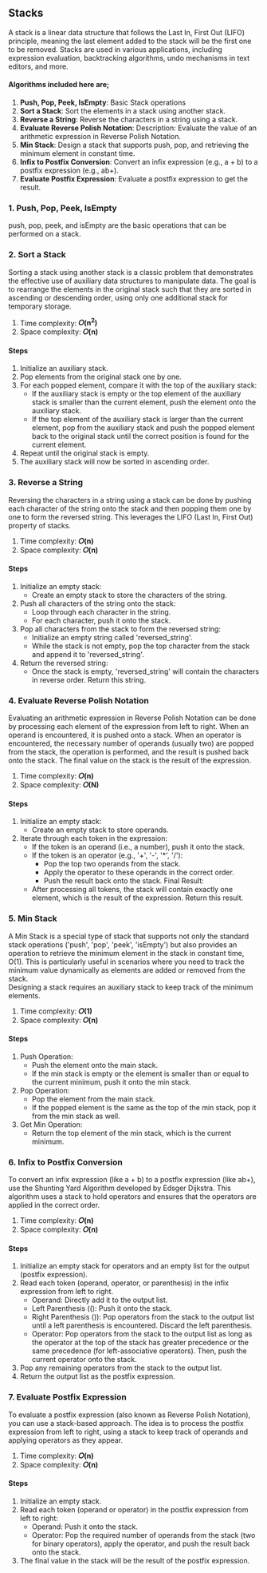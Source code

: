 ## Stacks
A stack is a linear data structure that follows the Last In, First Out (LIFO) principle, meaning the last element added to the stack will be the first one to be removed. Stacks are used in various applications, including expression evaluation, backtracking algorithms, undo mechanisms in text editors, and more.

#### Algorithms included here are;
1. <b>Push, Pop, Peek, IsEmpty</b>: Basic Stack operations
2. <b>Sort a Stack</b>: Sort the elements in a stack using another stack.
3. <b>Reverse a String</b>: Reverse the characters in a string using a stack.
4. <b>Evaluate Reverse Polish Notation</b>: Description: Evaluate the value of an arithmetic expression in Reverse Polish Notation.
5. <b>Min Stack</b>: Design a stack that supports push, pop, and retrieving the minimum element in constant time.
6. <b>Infix to Postfix Conversion</b>: Convert an infix expression (e.g., a + b) to a postfix expression (e.g., ab+).
7. <b>Evaluate Postfix Expression</b>: Evaluate a postfix expression to get the result.



### 1. Push, Pop, Peek, IsEmpty
push, pop, peek, and isEmpty are the basic operations that can be performed on a stack.


### 2. Sort a Stack
Sorting a stack using another stack is a classic problem that demonstrates the effective use of auxiliary data structures to manipulate data. The goal is to rearrange the elements in the original stack such that they are sorted in ascending or descending order, using only one additional stack for temporary storage.

1. Time complexity: <b>𝑂(n<sup>2</sup>)</b>
2. Space complexity: <b>𝑂(n)</b></br>

#### Steps
1. Initialize an auxiliary stack.
2. Pop elements from the original stack one by one.
3. For each popped element, compare it with the top of the auxiliary stack:
   - If the auxiliary stack is empty or the top element of the auxiliary stack is smaller than the current element, push the element onto the auxiliary stack.
   - If the top element of the auxiliary stack is larger than the current element, pop from the auxiliary stack and push the popped element back to the original stack until the correct position is found for the current element.
4. Repeat until the original stack is empty.
5. The auxiliary stack will now be sorted in ascending order.


### 3. Reverse a String
Reversing the characters in a string using a stack can be done by pushing each character of the string onto the stack and then popping them one by one to form the reversed string. This leverages the LIFO (Last In, First Out) property of stacks.

1. Time complexity: <b>𝑂(n)</b>
2. Space complexity: <b>𝑂(n)</b></br>

#### Steps
1. Initialize an empty stack:
   - Create an empty stack to store the characters of the string.
2. Push all characters of the string onto the stack:
   - Loop through each character in the string.
   - For each character, push it onto the stack.
3. Pop all characters from the stack to form the reversed string:
   - Initialize an empty string called 'reversed_string'.
   - While the stack is not empty, pop the top character from the stack and append it to 'reversed_string'.
4. Return the reversed string:
   - Once the stack is empty, 'reversed_string' will contain the characters in reverse order. Return this string.


### 4. Evaluate Reverse Polish Notation
Evaluating an arithmetic expression in Reverse Polish Notation can be done by processing each element of the expression from left to right. When an operand is encountered, it is pushed onto a stack. When an operator is encountered, the necessary number of operands (usually two) are popped from the stack, the operation is performed, and the result is pushed back onto the stack. The final value on the stack is the result of the expression.

1. Time complexity: <b>𝑂(n)</b>
2. Space complexity: <b>𝑂(N)</b></br>

#### Steps
1. Initialize an empty stack:
   - Create an empty stack to store operands.
2. Iterate through each token in the expression:
   - If the token is an operand (i.e., a number), push it onto the stack.
   - If the token is an operator (e.g., '+', '-', '*', '/'):
      - Pop the top two operands from the stack.
      - Apply the operator to these operands in the correct order.
      - Push the result back onto the stack.
Final Result:
   - After processing all tokens, the stack will contain exactly one element, which is the result of the expression. Return this result.


### 5. Min Stack
A Min Stack is a special type of stack that supports not only the standard stack operations ('push', 'pop', 'peek', 'isEmpty') but also provides an operation to retrieve the minimum element in the stack in constant time, O(1). This is particularly useful in scenarios where you need to track the minimum value dynamically as elements are added or removed from the stack.</br>
Designing a stack requires an auxiliary stack to keep track of the minimum elements.

1. Time complexity: <b>𝑂(1)</b>
2. Space complexity: <b>𝑂(n)</b></br>

#### Steps
1. Push Operation:
   - Push the element onto the main stack.
   - If the min stack is empty or the element is smaller than or equal to the current minimum, push it onto the min stack.
2. Pop Operation:
   - Pop the element from the main stack.
   - If the popped element is the same as the top of the min stack, pop it from the min stack as well.
3. Get Min Operation:
   - Return the top element of the min stack, which is the current minimum.


### 6. Infix to Postfix Conversion
To convert an infix expression (like a + b) to a postfix expression (like ab+), use the Shunting Yard Algorithm developed by Edsger Dijkstra. This algorithm uses a stack to hold operators and ensures that the operators are applied in the correct order.

1. Time complexity: <b>𝑂(n)</b>
2. Space complexity: <b>𝑂(n)</b></br>

#### Steps
1. Initialize an empty stack for operators and an empty list for the output (postfix expression).
2. Read each token (operand, operator, or parenthesis) in the infix expression from left to right.
   - Operand: Directly add it to the output list.
   - Left Parenthesis ((): Push it onto the stack.
   - Right Parenthesis ()): Pop operators from the stack to the output list until a left parenthesis is encountered. Discard the left parenthesis.
   - Operator: Pop operators from the stack to the output list as long as the operator at the top of the stack has greater precedence or the same precedence (for left-associative operators). Then, push the current operator onto the stack.
3. Pop any remaining operators from the stack to the output list.
4. Return the output list as the postfix expression.


### 7. Evaluate Postfix Expression
To evaluate a postfix expression (also known as Reverse Polish Notation), you can use a stack-based approach. The idea is to process the postfix expression from left to right, using a stack to keep track of operands and applying operators as they appear.

1. Time complexity: <b>𝑂(n)</b>
2. Space complexity: <b>𝑂(n)</b></br>

#### Steps
1. Initialize an empty stack.
2. Read each token (operand or operator) in the postfix expression from left to right:
   - Operand: Push it onto the stack.
   - Operator: Pop the required number of operands from the stack (two for binary operators), apply the operator, and push the result back onto the stack.
3. The final value in the stack will be the result of the postfix expression.